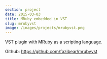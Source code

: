 ```yaml
---
section: project
date: 2015-03-03
title: MRuby embedded in VST
slug: mrubyvst
image: /images/projects/mrubyvst.png
---
```


VST plugin with MRuby as a scripting language.

Github: https://github.com/fazibear/mrubyvst
